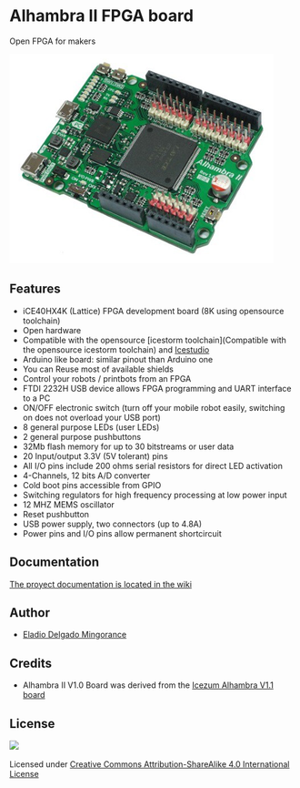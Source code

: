 # Alhambra II FPGA board
Open FPGA for makers


![](https://github.com/FPGAwars/Alhambra-II-FPGA/raw/master/wiki/V1.0/Alhambra-II-01.jpg)

## Features

* iCE40HX4K (Lattice) FPGA development board (8K using opensource toolchain)
* Open hardware
* Compatible with the opensource [icestorm toolchain](Compatible with the opensource icestorm toolchain) and [Icestudio](https://github.com/FPGAwars/icestudio)
* Arduino like board: similar pinout than Arduino one
* You can Reuse most of available shields
* Control your robots / printbots from an FPGA
* FTDI 2232H USB device allows FPGA programming and UART interface to a PC
* ON/OFF electronic switch (turn off your mobile robot easily, switching on does not overload your USB port)
* 8 general purpose LEDs (user LEDs)
* 2 general purpose pushbuttons
* 32Mb flash memory for up to 30 bitstreams or user data
* 20 Input/output 3.3V (5V tolerant) pins
* All I/O pins include 200 ohms serial resistors for direct LED activation
* 4-Channels, 12 bits A/D converter
* Cold boot pins accessible from GPIO
* Switching regulators for high frequency processing at low power input
* 12 MHZ MEMS oscillator
* Reset pushbutton
* USB power supply, two connectors (up to 4.8A)
* Power pins and I/O pins allow permanent shortcircuit

## Documentation

[The proyect documentation is located in the wiki](https://github.com/FPGAwars/Alhambra-II-FPGA/wiki)

## Author

* [Eladio Delgado Mingorance](https://twitter.com/EladioDM)

## Credits

* Alhambra II V1.0 Board was derived from the [Icezum Alhambra V1.1 board](https://github.com/FPGAwars/icezum)

## License

![](https://github.com/FPGAwars/icezum/raw/master/wiki/attribution-share-alike-creative-commons-license.png)

Licensed under [Creative Commons Attribution-ShareAlike 4.0 International License](http://creativecommons.org/licenses/by-sa/4.0/)
